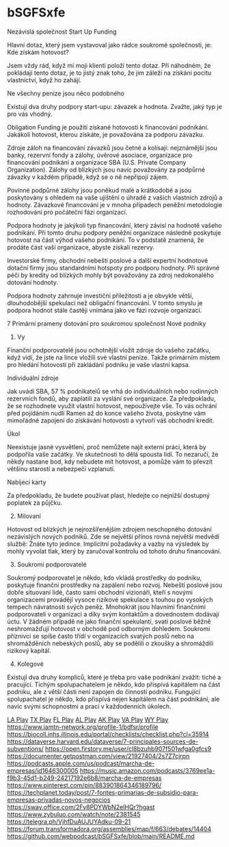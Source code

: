 # bSGFSxfe
Nezávislá společnost Start Up Funding

Hlavní dotaz, který jsem vystavoval jako rádce soukromé společnosti, je: Kde získám hotovost?

Jsem vždy rád, když mi moji klienti položí tento dotaz. Při náhodném, že pokládají tento dotaz, je to jistý znak toho, že jim záleží na získání pocitu vlastnictví, když ho zahájí.

Ne všechny peníze jsou něco podobného

Existují dva druhy podpory start-upu: závazek a hodnota. Zvažte, jaký typ je pro vás vhodný.

Obligation Funding je použití získané hotovosti k financování podnikání. Jakákoli hotovost, kterou získáte, je považována za podporu závazku.

Zdroje záloh na financování závazků jsou četné a kolísají: nejznámější jsou banky, rezervní fondy a zálohy, úvěrové asociace, organizace pro financování podnikání a organizace SBA (U.S. Private Company Organization). Zálohy od blízkých jsou navíc považovány za podpůrné závazky v každém případě, když se o ně nepřipojí zájem.

Povinné podpůrné zálohy jsou poněkud malé a krátkodobé a jsou poskytovány s ohledem na vaše ujištění o úhradě z vašich vlastních zdrojů a hodnoty. Závazkové financování je v mnoha případech peněžní metodologie rozhodování pro počáteční fázi organizací.

Podpora hodnoty je jakýkoli typ financování, který závisí na hodnotě vašeho podnikání. Při tomto druhu podpory peněžní organizace následně poskytuje hotovost na část výhod vašeho podnikání. To v podstatě znamená, že prodáte část vaší organizace, abyste získali rezervy.

Investorské firmy, obchodní nebeští poslové a další expertní hodnotové dotační firmy jsou standardními hotspoty pro podporu hodnoty. Při správné péči by kredity od blízkých mohly být považovány za zdroj nedokonalého dotování hodnoty.

Podpora hodnoty zahrnuje investiční příležitosti a je obvykle větší, dlouhodobější spekulací než obligační financování. V tomto smyslu je podpora hodnot stále častěji vnímána jako ve fázi rozvoje organizací.

7 Primární prameny dotování pro soukromou společnost Nové podniky

1. Vy

Finanční podporovatelé jsou ochotnější vložit zdroje do vašeho začátku, když vidí, že jste na lince vložili své vlastní peníze. Takže primárním místem pro hledání hotovosti při zakládání podniku je vaše vlastní kapsa.

Individuální zdroje

Jak uvádí SBA, 57 % podnikatelů se vrhá do individuálních nebo rodinných rezervních fondů, aby zaplatili za vyslání své organizace. Za předpokladu, že se rozhodnete využít vlastní hotovost, nepoužívejte vše. To vás ochrání před pojídáním nudlí Ramen až do konce vašeho života, poskytne vám mimořádné zapojení do získávání hotovosti a vytvoří váš obchodní kredit.

Úkol

Neexistuje jasné vysvětlení, proč nemůžete najít externí práci, která by podpořila vaše začátky. Ve skutečnosti to dělá spousta lidí. To nezaručí, že někdy nastane bod, kdy nebudete mít hotovost, a pomůže vám to převzít většinu starostí a nebezpečí vzplanutí.

Nabíjecí karty

Za předpokladu, že budete používat plast, hledejte co nejnižší dostupný poplatek za půjčku.

2. Milovaní

Hotovost od blízkých je nejrozšířenějším zdrojem neschopného dotování nezávislých nových podniků. Zde se největší přínos rovná největší medvědí službě: Znáte tyto jedince. Implicitní požadavky a vazby na výsledek by mohly vyvolat tlak, který by zaručoval kontrolu od tohoto druhu financování.

3. Soukromí podporovatelé

Soukromý podporovatel je někdo, kdo vkládá prostředky do podniku, poskytuje finanční prostředky na zapálení nebo rozvoj. Nebeští poslové jsou dobře situovaní lidé, často sami obchodní vizionáři, kteří s novými organizacemi provádějí vysoce rizikové spekulace s touhou po vysokých tempech návratnosti svých peněz. Mnohokrát jsou hlavními finančními podporovateli v organizaci a díky svým kontaktům a dovednostem dodávají úctu. V žádném případě ne jako finanční spekulanti, svatí poslové běžně neshromažďují hotovost v obchodě pod odborným dohledem. Soukromí příznivci se spíše často třídí v organizacích svatých poslů nebo na shromážděních nebeských poslů, aby se podělili o zkoušky a shromáždili rizikový kapitál.

4. Kolegové

Existují dva druhy kompliců, které je třeba pro vaše podnikání zvážit: tiché a pracující. Tichým spolupachatelem je někdo, kdo přispívá kapitálem na část podniku, ale z větší části není zapojen do činnosti podniku. Fungující spolupachatel je někdo, kdo přispívá nejen kapitálem na část podnikání, ale navíc svými schopnostmi a prací v každodenních úkolech.

<a href="https://play.acast.com/s/632b5dce93ae6c00138d763e?hl=en-US">LA Play</a> <a href="https://play.acast.com/s/632b5e05afb41a00120bc679?hl=en-US">TX Play</a> <a href="https://play.acast.com/s/632b5e10426a630012a099c7?hl=en-US">FL Play</a> <a href="https://play.acast.com/s/632b5e619c3b8700158b68b4?hl=en-US">AL Play</a> <a href="https://play.acast.com/s/632b5e81017d67001696503c?hl=en-US">AK Play</a> <a href="https://play.acast.com/s/632b5e84e29a240012e0640d?hl=en-US">VA Play</a> <a href="https://play.acast.com/s/632b5f31afb41a00120bcafc?hl=en-US">WY Play</a>
<a title="https://www.iamtn-network.org/profile-1/bdfsr/profile" href="https://www.iamtn-network.org/profile-1/bdfsr/profile">https://www.iamtn-network.org/profile-1/bdfsr/profile</a>
<a title="https://biocoll.inhs.illinois.edu/portal/checklists/checklist.php?cl=35914" href="https://biocoll.inhs.illinois.edu/portal/checklists/checklist.php?cl=35914">https://biocoll.inhs.illinois.edu/portal/checklists/checklist.php?cl=35914</a>
<a title="https://dataverse.harvard.edu/dataverse/7-principales-sources-de-subventions/" href="https://dataverse.harvard.edu/dataverse/7-principales-sources-de-subventions/">https://dataverse.harvard.edu/dataverse/7-principales-sources-de-subventions/</a>
<a title="https://open.firstory.me/user/cl8bzuhb907f501wfga0gfcs9" href="https://open.firstory.me/user/cl8bzuhb907f501wfga0gfcs9">https://open.firstory.me/user/cl8bzuhb907f501wfga0gfcs9</a>
<a title="https://documenter.getpostman.com/view/21927404/2s7Z7cjrpn" href="https://documenter.getpostman.com/view/21927404/2s7Z7cjrpn">https://documenter.getpostman.com/view/21927404/2s7Z7cjrpn</a>
<a title="https://podcasts.apple.com/us/podcast/marcha-de-empresas/id1646300005" href="https://podcasts.apple.com/us/podcast/marcha-de-empresas/id1646300005">https://podcasts.apple.com/us/podcast/marcha-de-empresas/id1646300005</a>
<a title="https://music.amazon.com/podcasts/3769ee1a-f9b3-45d1-b249-24217192e6b8/marcha-de-empresas" href="https://music.amazon.com/podcasts/3769ee1a-f9b3-45d1-b249-24217192e6b8/marcha-de-empresas">https://music.amazon.com/podcasts/3769ee1a-f9b3-45d1-b249-24217192e6b8/marcha-de-empresas</a>
<a title="https://www.pinterest.com/pin/883901864346189796/" href="https://www.pinterest.com/pin/883901864346189796/">https://www.pinterest.com/pin/883901864346189796/</a>
<a title="https://techplanet.today/post/7-fontes-primarias-de-subsidio-para-empresas-privadas-novos-negocios" href="https://techplanet.today/post/7-fontes-primarias-de-subsidio-para-empresas-privadas-novos-negocios">https://techplanet.today/post/7-fontes-primarias-de-subsidio-para-empresas-privadas-novos-negocios</a>
<a title="https://sway.office.com/2Fv8PDYWbN2eIHQr?hgast" href="https://sway.office.com/2Fv8PDYWbN2eIHQr?hgast">https://sway.office.com/2Fv8PDYWbN2eIHQr?hgast</a>
<a title="https://www.zybuluo.com/watch/note/2381545" href="https://www.zybuluo.com/watch/note/2381545">https://www.zybuluo.com/watch/note/2381545</a>
<a href="https://telegra.ph/VjhfDuAUJUYAdku-09-21">https://telegra.ph/VjhfDuAUJUYAdku-09-21</a>
<a href="https://forum.transformadora.org/assemblies/map/f/663/debates/14404">https://forum.transformadora.org/assemblies/map/f/663/debates/14404</a>
<a href="https://github.com/webpodcast/bSGFSxfe/blob/main/README.md">https://github.com/webpodcast/bSGFSxfe/blob/main/README.md</a>

